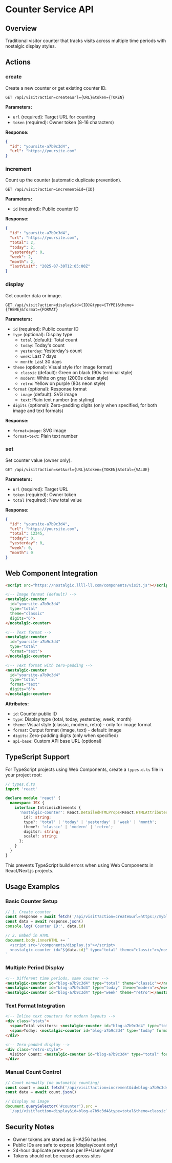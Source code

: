 # Counter Service API

## Overview

Traditional visitor counter that tracks visits across multiple time periods with nostalgic display styles.

## Actions

### create
Create a new counter or get existing counter ID.

```
GET /api/visit?action=create&url={URL}&token={TOKEN}
```

**Parameters:**
- `url` (required): Target URL for counting
- `token` (required): Owner token (8-16 characters)

**Response:**
```json
{
  "id": "yoursite-a7b9c3d4",
  "url": "https://yoursite.com"
}
```

### increment
Count up the counter (automatic duplicate prevention).

```
GET /api/visit?action=increment&id={ID}
```

**Parameters:**
- `id` (required): Public counter ID

**Response:**
```json
{
  "id": "yoursite-a7b9c3d4",
  "url": "https://yoursite.com",
  "total": 2,
  "today": 2,
  "yesterday": 0,
  "week": 2,
  "month": 2,
  "lastVisit": "2025-07-30T12:05:00Z"
}
```

### display
Get counter data or image.

```
GET /api/visit?action=display&id={ID}&type={TYPE}&theme={THEME}&format={FORMAT}
```

**Parameters:**
- `id` (required): Public counter ID
- `type` (optional): Display type
  - `total` (default): Total count
  - `today`: Today's count
  - `yesterday`: Yesterday's count
  - `week`: Last 7 days
  - `month`: Last 30 days
- `theme` (optional): Visual style (for image format)
  - `classic` (default): Green on black (90s terminal style)
  - `modern`: White on gray (2000s clean style)
  - `retro`: Yellow on purple (80s neon style)
- `format` (optional): Response format
  - `image` (default): SVG image
  - `text`: Plain text number (no styling)
- `digits` (optional): Zero-padding digits (only when specified, for both image and text formats)

**Response:**
- `format=image`: SVG image
- `format=text`: Plain text number

### set
Set counter value (owner only).

```
GET /api/visit?action=set&url={URL}&token={TOKEN}&total={VALUE}
```

**Parameters:**
- `url` (required): Target URL
- `token` (required): Owner token
- `total` (required): New total value

**Response:**
```json
{
  "id": "yoursite-a7b9c3d4",
  "url": "https://yoursite.com",
  "total": 12345,
  "today": 0,
  "yesterday": 0,
  "week": 0,
  "month": 0
}
```

## Web Component Integration

```html
<script src="https://nostalgic.llll-ll.com/components/visit.js"></script>

<!-- Image format (default) -->
<nostalgic-counter 
  id="yoursite-a7b9c3d4" 
  type="total" 
  theme="classic"
  digits="6">
</nostalgic-counter>

<!-- Text format -->
<nostalgic-counter 
  id="yoursite-a7b9c3d4" 
  type="total" 
  format="text">
</nostalgic-counter>

<!-- Text format with zero-padding -->
<nostalgic-counter 
  id="yoursite-a7b9c3d4" 
  type="total" 
  format="text"
  digits="6">
</nostalgic-counter>
```

**Attributes:**
- `id`: Counter public ID
- `type`: Display type (total, today, yesterday, week, month)
- `theme`: Visual style (classic, modern, retro) - only for image format
- `format`: Output format (image, text) - default: image
- `digits`: Zero-padding digits (only when specified)
- `api-base`: Custom API base URL (optional)

## TypeScript Support

For TypeScript projects using Web Components, create a `types.d.ts` file in your project root:

```typescript
// types.d.ts
import 'react'

declare module 'react' {
  namespace JSX {
    interface IntrinsicElements {
      'nostalgic-counter': React.DetailedHTMLProps<React.HTMLAttributes<HTMLElement>, HTMLElement> & {
        id?: string;
        type?: 'total' | 'today' | 'yesterday' | 'week' | 'month';
        theme?: 'classic' | 'modern' | 'retro';
        digits?: string;
        scale?: string;
      };
    }
  }
}
```

This prevents TypeScript build errors when using Web Components in React/Next.js projects.

## Usage Examples

### Basic Counter Setup
```javascript
// 1. Create counter
const response = await fetch('/api/visit?action=create&url=https://myblog.com&token=my-secret')
const data = await response.json()
console.log('Counter ID:', data.id)

// 2. Embed in HTML
document.body.innerHTML += `
  <script src="/components/display.js"></script>
  <nostalgic-counter id="${data.id}" type="total" theme="classic"></nostalgic-counter>
`
```

### Multiple Period Display
```html
<!-- Different time periods, same counter -->
<nostalgic-counter id="blog-a7b9c3d4" type="total" theme="classic"></nostalgic-counter>
<nostalgic-counter id="blog-a7b9c3d4" type="today" theme="modern"></nostalgic-counter>
<nostalgic-counter id="blog-a7b9c3d4" type="week" theme="retro"></nostalgic-counter>
```

### Text Format Integration
```html
<!-- Inline text counters for modern layouts -->
<div class="stats">
  <span>Total visitors: <nostalgic-counter id="blog-a7b9c3d4" type="total" format="text"></nostalgic-counter></span>
  <span>Today: <nostalgic-counter id="blog-a7b9c3d4" type="today" format="text"></nostalgic-counter></span>
</div>

<!-- Zero-padded display -->
<div class="retro-style">
  Visitor Count: <nostalgic-counter id="blog-a7b9c3d4" type="total" format="text" digits="8"></nostalgic-counter>
</div>
```

### Manual Count Control
```javascript
// Count manually (no automatic counting)
const count = await fetch('/api/visit?action=increment&id=blog-a7b9c3d4')
const data = await count.json()

// Display as image
document.querySelector('#counter').src = 
  `/api/visit?action=display&id=blog-a7b9c3d4&type=total&theme=classic`
```

## Security Notes

- Owner tokens are stored as SHA256 hashes
- Public IDs are safe to expose (display/count only)
- 24-hour duplicate prevention per IP+UserAgent
- Tokens should not be reused across sites